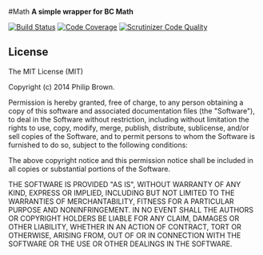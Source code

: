 #Math
**A simple wrapper for BC Math**

[![Build Status](https://travis-ci.org/philipbrown/math.png?branch=master)](https://travis-ci.org/philipbrown/math)
[![Code Coverage](https://scrutinizer-ci.com/g/philipbrown/math/badges/coverage.png?b=master)](https://scrutinizer-ci.com/g/philipbrown/math/?branch=master)
[![Scrutinizer Code Quality](https://scrutinizer-ci.com/g/philipbrown/math/badges/quality-score.png?b=master)](https://scrutinizer-ci.com/g/philipbrown/math/?branch=master)

## License
The MIT License (MIT)

Copyright (c) 2014 Philip Brown.

Permission is hereby granted, free of charge, to any person obtaining a copy of
this software and associated documentation files (the "Software"), to deal in
the Software without restriction, including without limitation the rights to
use, copy, modify, merge, publish, distribute, sublicense, and/or sell copies of
the Software, and to permit persons to whom the Software is furnished to do so,
subject to the following conditions:

The above copyright notice and this permission notice shall be included in all
copies or substantial portions of the Software.

THE SOFTWARE IS PROVIDED "AS IS", WITHOUT WARRANTY OF ANY KIND, EXPRESS OR
IMPLIED, INCLUDING BUT NOT LIMITED TO THE WARRANTIES OF MERCHANTABILITY, FITNESS
FOR A PARTICULAR PURPOSE AND NONINFRINGEMENT. IN NO EVENT SHALL THE AUTHORS OR
COPYRIGHT HOLDERS BE LIABLE FOR ANY CLAIM, DAMAGES OR OTHER LIABILITY, WHETHER
IN AN ACTION OF CONTRACT, TORT OR OTHERWISE, ARISING FROM, OUT OF OR IN
CONNECTION WITH THE SOFTWARE OR THE USE OR OTHER DEALINGS IN THE SOFTWARE.
